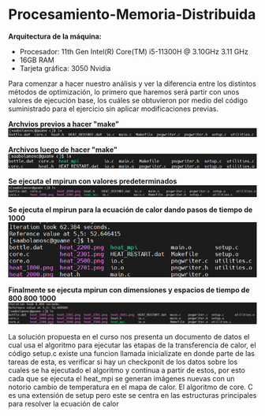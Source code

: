 # Procesamiento-Memoria-Distribuida

**Arquitectura de la máquina:**

- Procesador: 11th Gen Intel(R) Core(TM) i5-11300H @ 3.10GHz   3.11 GHz
- 16GB RAM
- Tarjeta gráfica: 3050 Nvidia

Para comenzar a hacer nuestro análisis y ver la diferencia entre los distintos métodos de optimización, lo primero que haremos será partir con unos valores de ejecución base, los cuáles se obtuvieron por medio del código suministrado para el ejercicio sin aplicar modificaciones previas.

**Archvios previos a hacer "make"**
![](imgs/Archivos.png)

**Archivos luego de hacer "make"**
![](https://github.com/Sntgo22/Procesamiento-Memoria-Distribuida/blob/main/imgs/Archivos%20post%20make.png)

**Se ejecuta el mpirun con valores predeterminados**
![](https://github.com/Sntgo22/Procesamiento-Memoria-Distribuida/blob/main/imgs/mpirun%20-np%208%20heat_mpi.png)

**Se ejecuta el mpirun para la ecuación de calor dando pasos de tiempo de 1000**
![](https://github.com/Sntgo22/Procesamiento-Memoria-Distribuida/blob/main/imgs/mpirun%20-np%208%20heat_mpi%20bottle.dat.png)

**Finalmente se ejecuta mpirun con dimensiones y espacios de tiempo de 800 800 1000**
![](https://github.com/Sntgo22/Procesamiento-Memoria-Distribuida/blob/main/imgs/mpirun%20-np%204%20heat_mpi%20800%20800%201000.png)

La solución propuesta en el curso nos presenta un documento de datos el cual usa el algoritmo para ejecutar las etapas de la transferencia de calor, el código setup.c existe una funcion llamada inicializate en donde parte de las tareas de esta, es verificar si hay un checkponit de los datos sobre los cuales se ha ejecutado el algoritmo y continua a partir de estos, por esto cada que se ejecuta el  heat_mpi se generan imágenes nuevas con un notorio cambio de temperatura en el mapa de calor. El algoritmo de core. C es una extensión de setup pero este se centra en las estructuras principales para resolver la ecuación de calor 

